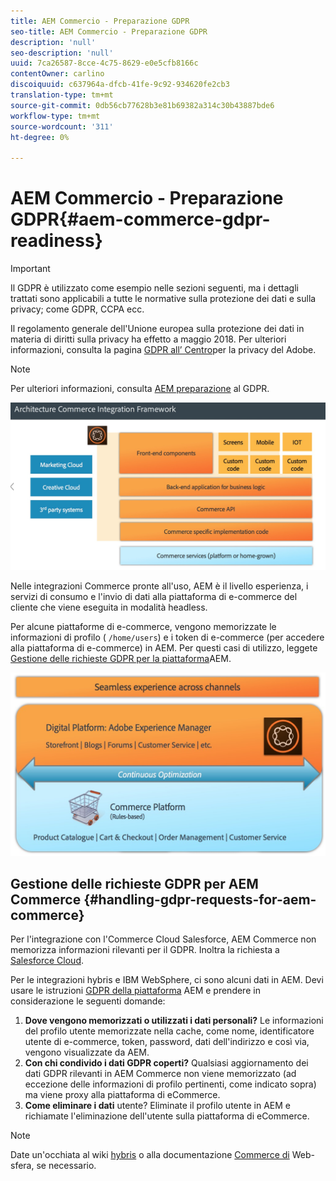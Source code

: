 ```yaml
---
title: AEM Commercio - Preparazione GDPR
seo-title: AEM Commercio - Preparazione GDPR
description: 'null'
seo-description: 'null'
uuid: 7ca26587-8cce-4c75-8629-e0e5cfb8166c
contentOwner: carlino
discoiquuid: c637964a-dfcb-41fe-9c92-934620fe2cb3
translation-type: tm+mt
source-git-commit: 0db56cb77628b3e81b69382a314c30b43887bde6
workflow-type: tm+mt
source-wordcount: '311'
ht-degree: 0%

---
```



# AEM Commercio - Preparazione GDPR{#aem-commerce-gdpr-readiness}

>[!IMPORTANT]
>
>Il GDPR è utilizzato come esempio nelle sezioni seguenti, ma i dettagli trattati sono applicabili a tutte le normative sulla protezione dei dati e sulla privacy; come GDPR, CCPA ecc.

Il regolamento generale dell&#39;Unione europea sulla protezione dei dati in materia di diritti sulla privacy ha effetto a maggio 2018. Per ulteriori informazioni, consulta la pagina [GDPR all’ Centro](https://www.adobe.com/privacy/general-data-protection-regulation.html)per la privacy del Adobe.

>[!NOTE]
>
>Per ulteriori informazioni, consulta [AEM preparazione](/help/managing/data-protection-and-privacy.md) al GDPR.

![screen_shot_2018-03-22at111606](assets/screen_shot_2018-03-22at111606.jpg)

Nelle integrazioni Commerce pronte all&#39;uso, AEM è il livello esperienza, i servizi di consumo e l&#39;invio di dati alla piattaforma di e-commerce del cliente che viene eseguita in modalità headless.

Per alcune piattaforme di e-commerce, vengono memorizzate le informazioni di profilo ( `/home/users`) e i token di e-commerce (per accedere alla piattaforma di e-commerce) in AEM. Per questi casi di utilizzo, leggete [Gestione delle richieste GDPR per la piattaforma](/help/sites-administering/handling-gdpr-requests-for-aem-platform.md)AEM.

![screen_shot_2018-03-22at111621](assets/screen_shot_2018-03-22at111621.jpg)

## Gestione delle richieste GDPR per AEM Commerce {#handling-gdpr-requests-for-aem-commerce}

Per l&#39;integrazione con l&#39;Commerce Cloud Salesforce, AEM Commerce non memorizza informazioni rilevanti per il GDPR. Inoltra la richiesta a [Salesforce Cloud](https://documentation.demandware.com/).

Per le integrazioni hybris e IBM WebSphere, ci sono alcuni dati in AEM. Devi usare le istruzioni [GDPR della piattaforma](/help/sites-administering/handling-gdpr-requests-for-aem-platform.md) AEM e prendere in considerazione le seguenti domande:

1. **Dove vengono memorizzati o utilizzati i dati personali?** Le informazioni del profilo utente memorizzate nella cache, come nome, identificatore utente di e-commerce, token, password, dati dell&#39;indirizzo e così via, vengono visualizzate da AEM.
1. **Con chi condivido i dati GDPR coperti?** Qualsiasi aggiornamento dei dati GDPR rilevanti in AEM Commerce non viene memorizzato (ad eccezione delle informazioni di profilo pertinenti, come indicato sopra) ma viene proxy alla piattaforma di eCommerce.
1. **Come eliminare i dati** utente? Eliminate il profilo utente in AEM e richiamate l&#39;eliminazione dell&#39;utente sulla piattaforma di eCommerce.

>[!NOTE]
>
>Date un&#39;occhiata al wiki [hybris](https://wiki.hybris.com/) o alla documentazione [Commerce di](https://www-01.ibm.com/support/docview.wss?uid=swg27036450) Web-sfera, se necessario.

